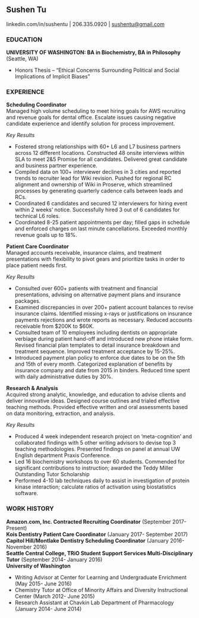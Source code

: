 ## Sushen Tu

linkedin.com/in/sushentu | 206.335.0920 | <sushentu@gmail.com> 

### EDUCATION
**UNIVERSITY OF WASHINGTON: BA in Biochemistry, BA in Philosophy** (Seattle, WA)  
* Honors Thesis – “Ethical Concerns Surrounding Political and Social Implications of Implicit Biases”

### EXPERIENCE
**Scheduling Coordinator**   
Managed high volume scheduling to meet hiring goals for AWS recruiting and revenue goals for dental office. Escalate issues causing negative candidate experience and identify solution for process improvement.  

_Key Results_    
* Fostered strong relationships with 60+ L6 and L7 business partners across 12 different locations. Constructed 48 onsite interviews within SLA to meet 2&5 Promise for all candidates. Delivered great candidate and business partner experience.  
* Compiled data on 100+ interviewer declines in 3 cities and reported trends to recruiter lead for Wiki revision. Pushed for regional RC alignment and ownership of Wiki in Proserve, which streamlined processes by generating quarterly cadence calls between leads and RCs.  
* Coordinated 6 candidates and secured 12 interviewers for hiring event within 2 weeks’ notice. Successfully hired 3 out of 6 candidates for technical L6 roles.  
* Coordinated 8-25 patient appointments per day; filled gaps in schedule and enforced charges on last minute cancellations. Exceeded monthly revenue goals up to 18%.  

**Patient Care Coordinator**  
Managed accounts receivable, insurance claims, and treatment presentations with flexibility to pivot gears and prioritize tasks in order to place patient needs first.  

_Key Results_  
* Consulted over 600+ patients with treatment and financial presentations, advising on alternative payment plans and insurance packages.
* Examined discrepancies in over 200+ patient account balances to revise insurance claims. Identified missing x-rays or justifications on insurance payments rejections and wrote reports as necessary. Reduced accounts receivable from $200K to $60K.
* Consulted team of 10 employees including dentists on appropriate verbiage during patient hand-off and introduced new phone intake form. Revised financial plan templates to detail insurance breakdown and treatment sequence. Improved treatment acceptance by 15-25%.
* Introduced payment plan policy to enforce due dates to be on the 5th and 15th of every month. Categorized explanation of benefits by insurance company and date from 2015 in binders. Reduced time spent with daily administrative duties by 30%.

**Research & Analysis**  
Acquired strong analytic, knowledge, and education to advise clients and deliver innovative ideas. Designed course outlines and trialed effective teaching methods. Provided effective written and oral assessments based on data monitoring, extraction, and analysis.  

_Key Results_  
* Produced 4 week independent research project on ‘meta-cognition’ and collaborated findings with 5 other writing advisors to devise top 3 teaching methodologies. Presented findings on panel at annual UW English department Praxis Conference.
* Led 16 biochemistry workshops to over 60 students. Commended for significant contributions to instruction; awarded the Teddy Miller Outstanding Tutor Scholarship
* Performed 4-10 lab techniques daily to assist in investigation of protein kinase interaction; calculate ratios of activation using biostatistics software.

### WORK HISTORY
**Amazon.com, Inc. Contracted Recruiting Coordinator** (September 2017- Present)  
**Kois Dentistry Patient Care Coordinator** (January 2017- September 2017)  
**Capitol Hill/Montlake Dentistry Scheduling Coordinator** (January 2016- November 2016)  
**Seattle Central College, TRiO Student Support Services Multi-Disciplinary Tutor** (September 2014- January 2016)  
**University of Washington**
* Writing Advisor at Center for Learning and Undergraduate Enrichment (May 2015- June 2016)
* Chemistry Tutor at Office of Minority Affairs and Diversity Instructional Center (March 2012- June 2015)
* Research Assistant at Chavkin Lab Department of Pharmacology (January 2014- June 2014)
